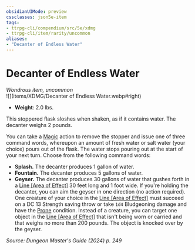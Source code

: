 ```yaml
---
obsidianUIMode: preview
cssclasses: json5e-item
tags:
- ttrpg-cli/compendium/src/5e/xdmg
- ttrpg-cli/item/rarity/uncommon
aliases: 
- "Decanter of Endless Water"
---
```

# Decanter of Endless Water
*Wondrous item, uncommon*  
![](items/XDMG/Decanter of Endless Water.webp#right)  

- **Weight**: 2.0 lbs.

This stoppered flask sloshes when shaken, as if it contains water. The decanter weighs 2 pounds.

You can take a [Magic](actions.md#Magic) action to remove the stopper and issue one of three command words, whereupon an amount of fresh water or salt water (your choice) pours out of the flask. The water stops pouring out at the start of your next turn. Choose from the following command words:

- **Splash.** The decanter produces 1 gallon of water.  
- **Fountain.** The decanter produces 5 gallons of water.  
- **Geyser.** The decanter produces 30 gallons of water that gushes forth in a [Line [Area of Effect]](line-area-of-effect-xphb.md) 30 feet long and 1 foot wide. If you're holding the decanter, you can aim the geyser in one direction (no action required). One creature of your choice in the [Line [Area of Effect]](line-area-of-effect-xphb.md) must succeed on a DC 13 Strength saving throw or take `1d4` Bludgeoning damage and have the [Prone](conditions.md#Prone) condition. Instead of a creature, you can target one object in the [Line [Area of Effect]](line-area-of-effect-xphb.md) that isn't being worn or carried and that weighs no more than 200 pounds. The object is knocked over by the geyser.  

*Source: Dungeon Master's Guide (2024) p. 249*